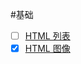 #基础
- [ ]  [HTML 列表](http://www.w3school.com.cn/html/html_lists.asp)
- [x]  [HTML 图像](http://www.w3school.com.cn/html/html_images.asp)
